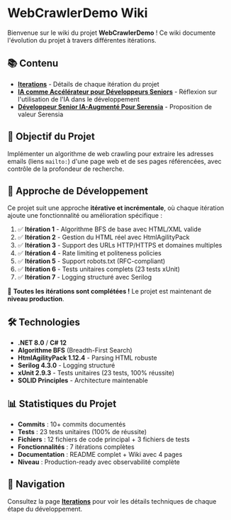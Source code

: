 # WebCrawlerDemo Wiki

Bienvenue sur le wiki du projet **WebCrawlerDemo** ! Ce wiki documente l'évolution du projet à travers différentes itérations.

## 📚 Contenu

- **[Iterations](Iterations)** - Détails de chaque itération du projet
- **[IA comme Accélérateur pour Développeurs Seniors](IA-Accelerateur-Developpeurs-Seniors)** - Réflexion sur l'utilisation de l'IA dans le développement
- **[Développeur Senior IA-Augmenté Pour Serensia](Developpeur-Senior-IA-Augmente-Pour-Serensia)** - Proposition de valeur Serensia

## 🎯 Objectif du Projet

Implémenter un algorithme de web crawling pour extraire les adresses emails (liens `mailto:`) d'une page web et de ses pages référencées, avec contrôle de la profondeur de recherche.

## 🔄 Approche de Développement

Ce projet suit une approche **itérative et incrémentale**, où chaque itération ajoute une fonctionnalité ou amélioration spécifique :

1. ✅ **Itération 1** - Algorithme BFS de base avec HTML/XML valide
2. ✅ **Itération 2** - Gestion du HTML réel avec HtmlAgilityPack
3. ✅ **Itération 3** - Support des URLs HTTP/HTTPS et domaines multiples
4. ✅ **Itération 4** - Rate limiting et politeness policies
5. ✅ **Itération 5** - Support robots.txt (RFC-compliant)
6. ✅ **Itération 6** - Tests unitaires complets (23 tests xUnit)
7. ✅ **Itération 7** - Logging structuré avec Serilog

🎉 **Toutes les itérations sont complétées !** Le projet est maintenant de **niveau production**.

## 🛠️ Technologies

- **.NET 8.0** / **C# 12**
- **Algorithme BFS** (Breadth-First Search)
- **HtmlAgilityPack 1.12.4** - Parsing HTML robuste
- **Serilog 4.3.0** - Logging structuré
- **xUnit 2.9.3** - Tests unitaires (23 tests, 100% réussite)
- **SOLID Principles** - Architecture maintenable

## 📊 Statistiques du Projet

- **Commits** : 10+ commits documentés
- **Tests** : 23 tests unitaires (100% de réussite)
- **Fichiers** : 12 fichiers de code principal + 3 fichiers de tests
- **Fonctionnalités** : 7 itérations complètes
- **Documentation** : README complet + Wiki avec 4 pages
- **Niveau** : Production-ready avec observabilité complète

## 📖 Navigation

Consultez la page **[Iterations](Iterations)** pour voir les détails techniques de chaque étape du développement.